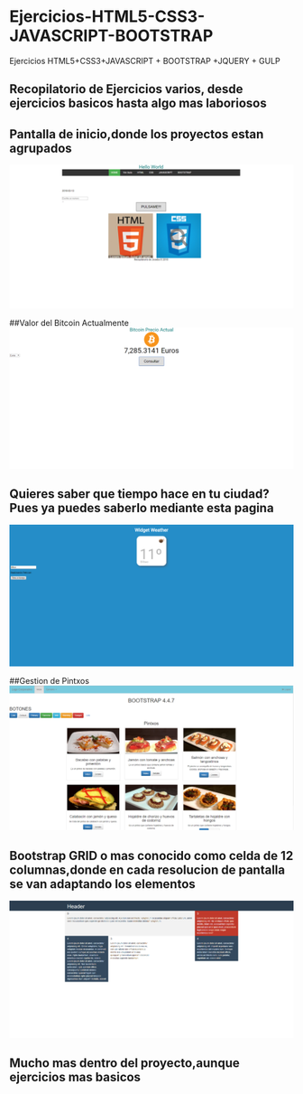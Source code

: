 # Ejercicios-HTML5-CSS3-JAVASCRIPT-BOOTSTRAP
Ejercicios HTML5+CSS3+JAVASCRIPT + BOOTSTRAP +JQUERY + GULP

## Recopilatorio de Ejercicios varios, desde ejercicios basicos hasta algo mas laboriosos

## Pantalla de inicio,donde los proyectos estan agrupados
![Alt text](https://github.com/Joseba10/Ejercicios-HTML5-CSS3-JAVASCRIPT-BOOTSTRAP/blob/JosebaClemente/img/inicio.PNG)

##Valor del Bitcoin Actualmente
![Alt text](https://github.com/Joseba10/Ejercicios-HTML5-CSS3-JAVASCRIPT-BOOTSTRAP/blob/JosebaClemente/img/calcular.PNG)


## Quieres saber que tiempo hace en tu ciudad? Pues ya puedes saberlo mediante esta pagina
![Alt text](https://github.com/Joseba10/Ejercicios-HTML5-CSS3-JAVASCRIPT-BOOTSTRAP/blob/JosebaClemente/img/tiempo.PNG)

##Gestion de Pintxos
![Alt text](https://github.com/Joseba10/Ejercicios-HTML5-CSS3-JAVASCRIPT-BOOTSTRAP/blob/JosebaClemente/img/pintxos.PNG)


## Bootstrap GRID o mas conocido como celda de 12 columnas,donde en cada resolucion de pantalla se van adaptando los elementos
![Alt text](https://github.com/Joseba10/Ejercicios-HTML5-CSS3-JAVASCRIPT-BOOTSTRAP/blob/JosebaClemente/img/docecolumnas.PNG)

## Mucho  mas dentro del proyecto,aunque ejercicios mas basicos
